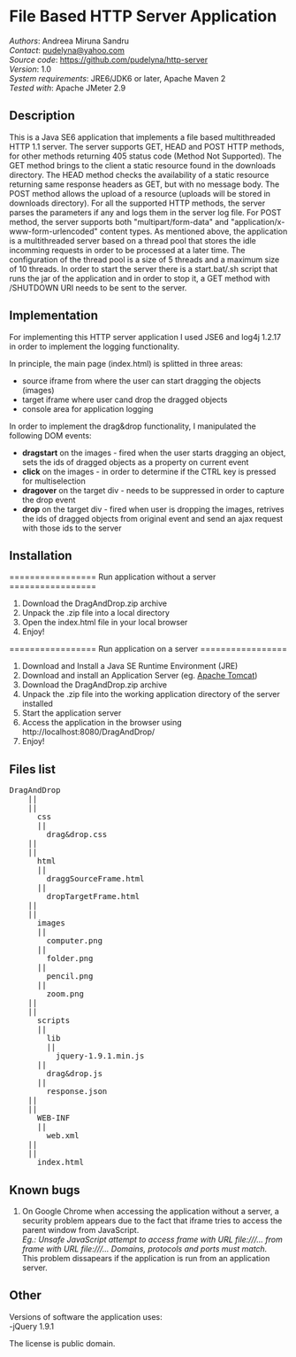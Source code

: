 File Based HTTP Server Application
================================

*Authors*: Andreea Miruna Sandru  
*Contact*: pudelyna@yahoo.com  
*Source code*: https://github.com/pudelyna/http-server  
*Version*: 1.0  
*System requirements*: JRE6/JDK6 or later, Apache Maven 2  
*Tested with*: Apache JMeter 2.9  

Description
-------------------------

This is a Java SE6 application that implements a file based multithreaded HTTP 1.1 server. The server supports GET, HEAD and POST HTTP methods, for other methods returning 405 status code (Method Not Supported).
The GET method brings to the client a static resource found in the downloads directory. The HEAD method checks the availability of a static resource returning same response headers as GET, but with no message body.
The POST method allows the upload of a resource (uploads will be stored in downloads directory). For all the supported HTTP methods, the server parses the parameters if any and logs them in the server log file.
For POST method, the server supports both "multipart/form-data" and "application/x-www-form-urlencoded" content types.
As mentioned above, the application is a multithreaded server based on a thread pool that stores the idle incomming requests in order to be processed at a later time.
The configuration of the thread pool is a size of 5 threads and a maximum size of 10 threads. 
In order to start the server there is a start.bat/.sh script that runs the jar of the application and in order to stop it, a GET method with /SHUTDOWN URI needs to be sent to the server.

Implementation
-------------------------  
For implementing this HTTP server application I used JSE6 and log4j 1.2.17 in order to implement the logging functionality.



In principle, the main page (index.html) is splitted in three areas:
* source iframe from where the user can start dragging the objects (images)
* target iframe where user cand drop the dragged objects
* console area for application logging  

In order to implement the drag&drop functionality, I manipulated the following DOM events:
*  **dragstart** on the images - fired when the user starts dragging an object, sets the ids of dragged objects as a property on current event  
*  **click** on the images - in order to determine if the CTRL key is pressed for multiselection  
*  **dragover** on the target div - needs to be suppressed in order to capture the drop event  
* **drop** on the target div - fired when user is dropping the images, retrives the ids of dragged objects from original event and send an ajax request with those ids to the server  

Installation 
-------------------------
================= Run application without a server =================  
1.   Download the DragAndDrop.zip archive  
2. 	Unpack the .zip file into a local directory  
3. 	Open the index.html file in your local browser  
4. 	Enjoy!  

================= Run application on a server =================  
1. 	Download and Install a Java SE Runtime Environment (JRE)  
2. 	Download and install an Application Server (eg. [Apache Tomcat](http://tomcat.apache.org/))  
3. 	Download the DragAndDrop.zip archive  
4. 	Unpack the .zip file into the working application directory of the server installed  
5. 	Start the application server  
6. 	Access the application in the browser using http://localhost:8080/DragAndDrop/  
7.	Enjoy!  

Files list
-------------------------
<pre>
DragAndDrop
	||
	||
	  css
	  ||
		drag&drop.css
	||
	||
	  html
	  ||
		draggSourceFrame.html
	  ||
		dropTargetFrame.html
	||
	||
	  images
	  ||
		computer.png
	  ||
		folder.png
	  ||
		pencil.png
	  ||
		zoom.png
	||
	||
	  scripts
	  ||
	    lib
		||
		  jquery-1.9.1.min.js
	  ||
		drag&drop.js
	  ||
		response.json
	||
	||
	  WEB-INF
	  ||
		web.xml
	||
	||
	  index.html
</pre>
	  
Known bugs
-------------------------

1. On Google Chrome when accessing the application without a server, a security problem appears due to the fact that iframe tries to access the parent window from JavaScript.  
 *Eg.: Unsafe JavaScript attempt to access frame with URL file:///... from frame with URL file:///... Domains, protocols and ports must match.*  
This problem dissapears if the application is run from an application server.

Other
-------------------------

Versions of software the application uses:  
-jQuery 1.9.1 

The license is public domain. 


